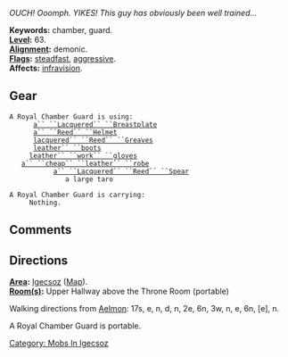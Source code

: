 *OUCH! Ooomph. YIKES! This guy has obviously been well trained...*

**Keywords:** chamber, guard.  
**[Level](Level "wikilink"):** 63.  
**[Alignment](Alignment "wikilink"):** demonic.  
**[Flags](:Category:_Mob_Types "wikilink"):**
[steadfast](Sentinel_Mobs "wikilink"),
[aggressive](Aggressive_Mobs "wikilink").  
**Affects:** [infravision](Infravision "wikilink").  

## Gear

`A Royal Chamber Guard is using:`  
<worn on body>`      `[`a`` ``Lacquered`` ``Breastplate`](Lacquered_Breastplate "wikilink")  
<worn on head>`      `[`a`` ``Reed`` ``Helmet`](Reed_Helmet "wikilink")  
<worn on legs>`      `[`lacquered`` ``Reed`` ``Greaves`](Lacquered_Reed_Greaves "wikilink")  
<worn on feet>`      `[`leather`` ``boots`](Leather_Boots "wikilink")  
<worn on hands>`     `[`leather`` ``work`` ``gloves`](Leather_Work_Gloves "wikilink")  
<worn about body>`   `[`a`` ``cheap`` ``leather`` ``robe`](Cheap_Leather_Robe "wikilink")  
<wielded>`           `[`a`` ``Lacquered`` ``Reed`` ``Spear`](Lacquered_Reed_Spear "wikilink")  
<held>`              a large taro`

`A Royal Chamber Guard is carrying:`  
`     Nothing.`

## Comments

## Directions

**[Area](:Category:_Areas "wikilink"):**
[Igecsoz](:Category:_Igecsoz "wikilink")
([Map](Igecsoz_Map "wikilink")).  
**[Room(s)](:Category:_Rooms "wikilink"):** Upper Hallway above the
Throne Room (portable)

Walking directions from [Aelmon](Aelmon "wikilink"): 17s, e, n, d, n,
2e, 6n, 3w, n, e, 6n, \[e\], n.

A Royal Chamber Guard is portable.  

[Category: Mobs In Igecsoz](Category:_Mobs_In_Igecsoz "wikilink")
